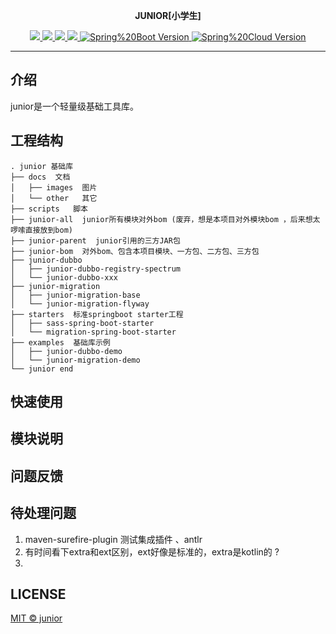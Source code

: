 [//]: # (<p align="center">)

[//]: # (	<a href=""><img src="docs/images/logo.jpg" width="400"></a>)

[//]: # (</p>)
<p align="center">
	<strong>JUNIOR[小学生]</strong>
</p>
<p align="center">
	<a href="">
		<img src="https://img.shields.io/badge/版本-0.0.1-blue.svg">
	</a>
	<a target="_blank" href="https://mit-license.org/license.html">
		<img src="https://img.shields.io/:license-mit-blue.svg" >
	</a>
	<a target="_blank" href="https://img.shields.io/badge/gradle-7.5-blue">
		<img src="https://img.shields.io/badge/gradle-7.5-blue">
	</a>
	<a target="_blank" href="https://www.oracle.com/technetwork/java/javase/downloads/jdk17-downloads-5066655.html">
		<img src="https://img.shields.io/badge/JDK-17+-green.svg" >
	</a>
	<a target="_blank" href="https://spring.io/projects/spring-boot">
		<img src="https://img.shields.io/badge/Spring%20Boot-2.6+-green.svg" alt="Spring%20Boot Version">
	</a>
	<a target="_blank" href="https://spring.io/projects/spring-cloud">
		<img src="https://img.shields.io/badge/Spring%20Cloud-Greenwich+-green.svg" alt="Spring%20Cloud Version">
	</a>
</p>


-------------------------------------------------------------------------------

## 介绍

junior是一个轻量级基础工具库。

## 工程结构

```
. junior 基础库
├── docs  文档
│   ├── images  图片
│   └── other   其它
├── scripts   脚本
├── junior-all  junior所有模块对外bom (废弃，想是本项目对外模块bom ，后来想太啰嗦直接放到bom)
├── junior-parent  junior引用的三方JAR包
├── junior-bom  对外bom、包含本项目模块、一方包、二方包、三方包
├── junior-dubbo
│   ├── junior-dubbo-registry-spectrum
│   └── junior-dubbo-xxx
├── junior-migration
│   ├── junior-migration-base
│   └── junior-migration-flyway
├── starters  标准springboot starter工程
│   ├── sass-spring-boot-starter
│   └── migration-spring-boot-starter
├── examples  基础库示例
│   ├── junior-dubbo-demo
│   └── junior-migration-demo
└── junior end
```

## 快速使用

## 模块说明

## 问题反馈

## 待处理问题
1. maven-surefire-plugin 测试集成插件 、antlr
2. 有时间看下extra和ext区别，ext好像是标准的，extra是kotlin的 ?
3. 

## LICENSE
[MIT © junior](LICENSE)
